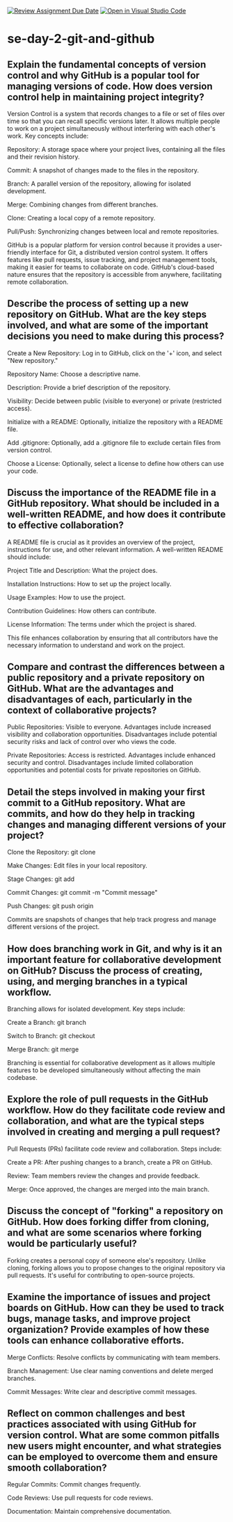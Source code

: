 [![Review Assignment Due Date](https://classroom.github.com/assets/deadline-readme-button-22041afd0340ce965d47ae6ef1cefeee28c7c493a6346c4f15d667ab976d596c.svg)](https://classroom.github.com/a/8wgCKhpZ)
[![Open in Visual Studio Code](https://classroom.github.com/assets/open-in-vscode-2e0aaae1b6195c2367325f4f02e2d04e9abb55f0b24a779b69b11b9e10269abc.svg)](https://classroom.github.com/online_ide?assignment_repo_id=18393826&assignment_repo_type=AssignmentRepo)
# se-day-2-git-and-github
## Explain the fundamental concepts of version control and why GitHub is a popular tool for managing versions of code. How does version control help in maintaining project integrity?

Version Control is a system that records changes to a file or set of files over time so that you can recall specific versions later. It allows multiple people to work on a project simultaneously without interfering with each other's work. Key concepts include:

Repository: A storage space where your project lives, containing all the files and their revision history.

Commit: A snapshot of changes made to the files in the repository.

Branch: A parallel version of the repository, allowing for isolated development.

Merge: Combining changes from different branches.

Clone: Creating a local copy of a remote repository.

Pull/Push: Synchronizing changes between local and remote repositories.

GitHub is a popular platform for version control because it provides a user-friendly interface for Git, a distributed version control system. It offers features like pull requests, issue tracking, and project management tools, making it easier for teams to collaborate on code. GitHub's cloud-based nature ensures that the repository is accessible from anywhere, facilitating remote collaboration.

## Describe the process of setting up a new repository on GitHub. What are the key steps involved, and what are some of the important decisions you need to make during this process?

Create a New Repository: Log in to GitHub, click on the '+' icon, and select "New repository."

Repository Name: Choose a descriptive name.

Description: Provide a brief description of the repository.

Visibility: Decide between public (visible to everyone) or private (restricted access).

Initialize with a README: Optionally, initialize the repository with a README file.

Add .gitignore: Optionally, add a .gitignore file to exclude certain files from version control.

Choose a License: Optionally, select a license to define how others can use your code.

## Discuss the importance of the README file in a GitHub repository. What should be included in a well-written README, and how does it contribute to effective collaboration?

A README file is crucial as it provides an overview of the project, instructions for use, and other relevant information. A well-written README should include:

Project Title and Description: What the project does.

Installation Instructions: How to set up the project locally.

Usage Examples: How to use the project.

Contribution Guidelines: How others can contribute.

License Information: The terms under which the project is shared.

This file enhances collaboration by ensuring that all contributors have the necessary information to understand and work on the project.

## Compare and contrast the differences between a public repository and a private repository on GitHub. What are the advantages and disadvantages of each, particularly in the context of collaborative projects?

Public Repositories: Visible to everyone. Advantages include increased visibility and collaboration opportunities. Disadvantages include potential security risks and lack of control over who views the code.

Private Repositories: Access is restricted. Advantages include enhanced security and control. Disadvantages include limited collaboration opportunities and potential costs for private repositories on GitHub.

## Detail the steps involved in making your first commit to a GitHub repository. What are commits, and how do they help in tracking changes and managing different versions of your project?

Clone the Repository: git clone <repository-url>

Make Changes: Edit files in your local repository.

Stage Changes: git add <file-name>

Commit Changes: git commit -m "Commit message"

Push Changes: git push origin <branch-name>

Commits are snapshots of changes that help track progress and manage different versions of the project.

## How does branching work in Git, and why is it an important feature for collaborative development on GitHub? Discuss the process of creating, using, and merging branches in a typical workflow.

Branching allows for isolated development. Key steps include:

Create a Branch: git branch <branch-name>

Switch to Branch: git checkout <branch-name>

Merge Branch: git merge <branch-name>

Branching is essential for collaborative development as it allows multiple features to be developed simultaneously without affecting the main codebase.

## Explore the role of pull requests in the GitHub workflow. How do they facilitate code review and collaboration, and what are the typical steps involved in creating and merging a pull request?

Pull Requests (PRs) facilitate code review and collaboration. Steps include:

Create a PR: After pushing changes to a branch, create a PR on GitHub.

Review: Team members review the changes and provide feedback.

Merge: Once approved, the changes are merged into the main branch.

## Discuss the concept of "forking" a repository on GitHub. How does forking differ from cloning, and what are some scenarios where forking would be particularly useful?
Forking creates a personal copy of someone else's repository. Unlike cloning, forking allows you to propose changes to the original repository via pull requests. It's useful for contributing to open-source projects.

## Examine the importance of issues and project boards on GitHub. How can they be used to track bugs, manage tasks, and improve project organization? Provide examples of how these tools can enhance collaborative efforts.

Merge Conflicts: Resolve conflicts by communicating with team members.

Branch Management: Use clear naming conventions and delete merged branches.

Commit Messages: Write clear and descriptive commit messages.

## Reflect on common challenges and best practices associated with using GitHub for version control. What are some common pitfalls new users might encounter, and what strategies can be employed to overcome them and ensure smooth collaboration?
Regular Commits: Commit changes frequently.

Code Reviews: Use pull requests for code reviews.

Documentation: Maintain comprehensive documentation.

